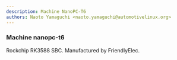 ```yaml
---
description: Machine NanoPC-T6
authors: Naoto Yamaguchi <naoto.yamaguchi@automotivelinux.org>
---
```


### Machine nanopc-t6

Rockchip RK3588 SBC.  Manufactured by FriendlyElec.


